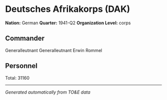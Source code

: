 # Deutsches Afrikakorps (DAK)

**Nation:** German
**Quarter:** 1941-Q2
**Organization Level:** corps

## Commander

Generalleutnant Generalleutnant Erwin Rommel

## Personnel

Total: 31160

---
*Generated automatically from TO&E data*
